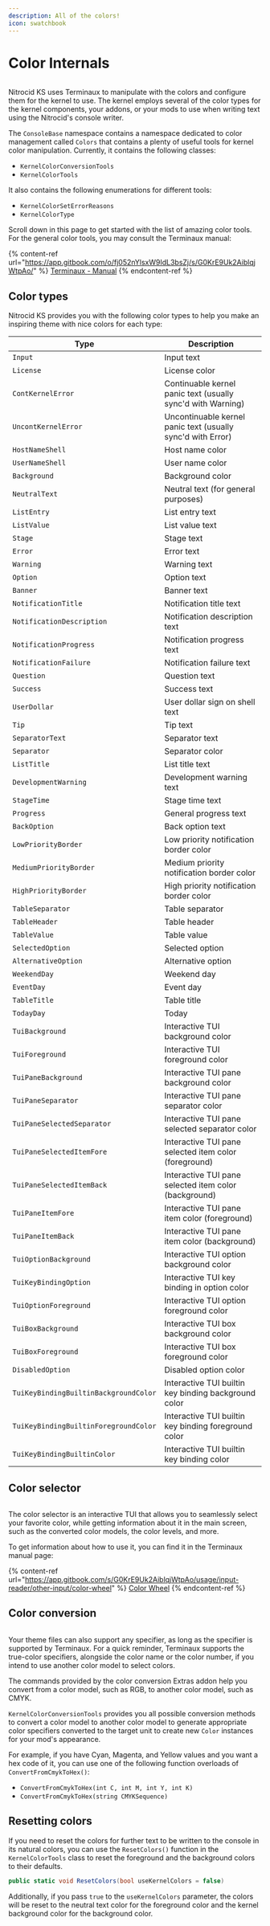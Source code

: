 ```yaml
---
description: All of the colors!
icon: swatchbook
---
```


# Color Internals

<figure><img src="../../../.gitbook/assets/138-inner.png" alt=""><figcaption></figcaption></figure>

Nitrocid KS uses Terminaux to manipulate with the colors and configure them for the kernel to use. The kernel employs several of the color types for the kernel components, your addons, or your mods to use when writing text using the Nitrocid's console writer.

The `ConsoleBase` namespace contains a namespace dedicated to color management called `Colors` that contains a plenty of useful tools for kernel color manipulation. Currently, it contains the following classes:

* `KernelColorConversionTools`
* `KernelColorTools`

It also contains the following enumerations for different tools:

* `KernelColorSetErrorReasons`
* `KernelColorType`

Scroll down in this page to get started with the list of amazing color tools. For the general color tools, you may consult the Terminaux manual:

{% content-ref url="https://app.gitbook.com/o/fj052nYlsxW9IdL3bsZj/s/G0KrE9Uk2AiblqjWtpAo/" %}
[Terminaux - Manual](https://app.gitbook.com/o/fj052nYlsxW9IdL3bsZj/s/G0KrE9Uk2AiblqjWtpAo/)
{% endcontent-ref %}

## Color types

Nitrocid KS provides you with the following color types to help you make an inspiring theme with nice colors for each type:

| Type                                  | Description                                                 |
| ------------------------------------- | ----------------------------------------------------------- |
| `Input`                               | Input text                                                  |
| `License`                             | License color                                               |
| `ContKernelError`                     | Continuable kernel panic text (usually sync'd with Warning) |
| `UncontKernelError`                   | Uncontinuable kernel panic text (usually sync'd with Error) |
| `HostNameShell`                       | Host name color                                             |
| `UserNameShell`                       | User name color                                             |
| `Background`                          | Background color                                            |
| `NeutralText`                         | Neutral text (for general purposes)                         |
| `ListEntry`                           | List entry text                                             |
| `ListValue`                           | List value text                                             |
| `Stage`                               | Stage text                                                  |
| `Error`                               | Error text                                                  |
| `Warning`                             | Warning text                                                |
| `Option`                              | Option text                                                 |
| `Banner`                              | Banner text                                                 |
| `NotificationTitle`                   | Notification title text                                     |
| `NotificationDescription`             | Notification description text                               |
| `NotificationProgress`                | Notification progress text                                  |
| `NotificationFailure`                 | Notification failure text                                   |
| `Question`                            | Question text                                               |
| `Success`                             | Success text                                                |
| `UserDollar`                          | User dollar sign on shell text                              |
| `Tip`                                 | Tip text                                                    |
| `SeparatorText`                       | Separator text                                              |
| `Separator`                           | Separator color                                             |
| `ListTitle`                           | List title text                                             |
| `DevelopmentWarning`                  | Development warning text                                    |
| `StageTime`                           | Stage time text                                             |
| `Progress`                            | General progress text                                       |
| `BackOption`                          | Back option text                                            |
| `LowPriorityBorder`                   | Low priority notification border color                      |
| `MediumPriorityBorder`                | Medium priority notification border color                   |
| `HighPriorityBorder`                  | High priority notification border color                     |
| `TableSeparator`                      | Table separator                                             |
| `TableHeader`                         | Table header                                                |
| `TableValue`                          | Table value                                                 |
| `SelectedOption`                      | Selected option                                             |
| `AlternativeOption`                   | Alternative option                                          |
| `WeekendDay`                          | Weekend day                                                 |
| `EventDay`                            | Event day                                                   |
| `TableTitle`                          | Table title                                                 |
| `TodayDay`                            | Today                                                       |
| `TuiBackground`                       | Interactive TUI background color                            |
| `TuiForeground`                       | Interactive TUI foreground color                            |
| `TuiPaneBackground`                   | Interactive TUI pane background color                       |
| `TuiPaneSeparator`                    | Interactive TUI pane separator color                        |
| `TuiPaneSelectedSeparator`            | Interactive TUI pane selected separator color               |
| `TuiPaneSelectedItemFore`             | Interactive TUI pane selected item color (foreground)       |
| `TuiPaneSelectedItemBack`             | Interactive TUI pane selected item color (background)       |
| `TuiPaneItemFore`                     | Interactive TUI pane item color (foreground)                |
| `TuiPaneItemBack`                     | Interactive TUI pane item color (background)                |
| `TuiOptionBackground`                 | Interactive TUI option background color                     |
| `TuiKeyBindingOption`                 | Interactive TUI key binding in option color                 |
| `TuiOptionForeground`                 | Interactive TUI option foreground color                     |
| `TuiBoxBackground`                    | Interactive TUI box background color                        |
| `TuiBoxForeground`                    | Interactive TUI box foreground color                        |
| `DisabledOption`                      | Disabled option color                                       |
| `TuiKeyBindingBuiltinBackgroundColor` | Interactive TUI builtin key binding background color        |
| `TuiKeyBindingBuiltinForegroundColor` | Interactive TUI builtin key binding foreground color        |
| `TuiKeyBindingBuiltinColor`           | Interactive TUI builtin key binding color                   |

## Color selector

<figure><img src="../../../.gitbook/assets/139-inner.png" alt=""><figcaption></figcaption></figure>

The color selector is an interactive TUI that allows you to seamlessly select your favorite color, while getting information about it in the main screen, such as the converted color models, the color levels, and more.

To get information about how to use it, you can find it in the Terminaux manual page:

{% content-ref url="https://app.gitbook.com/s/G0KrE9Uk2AiblqjWtpAo/usage/input-reader/other-input/color-wheel" %}
[Color Wheel](https://app.gitbook.com/s/G0KrE9Uk2AiblqjWtpAo/usage/input-reader/other-input/color-wheel)
{% endcontent-ref %}

## Color conversion

<figure><img src="../../../.gitbook/assets/140-inner.png" alt=""><figcaption></figcaption></figure>

Your theme files can also support any specifier, as long as the specifier is supported by Terminaux. For a quick reminder, Terminaux supports the true-color specifiers, alongside the color name or the color number, if you intend to use another color model to select colors.

The commands provided by the color conversion Extras addon help you convert from a color model, such as RGB, to another color model, such as CMYK.

`KernelColorConversionTools` provides you all possible conversion methods to convert a color model to another color model to generate appropriate color specifiers converted to the target unit to create new `Color` instances for your mod's appearance.

For example, if you have Cyan, Magenta, and Yellow values and you want a hex code of it, you can use one of the following function overloads of `ConvertFromCmykToHex()`:

* `ConvertFromCmykToHex(int C, int M, int Y, int K)`
* `ConvertFromCmykToHex(string CMYKSequence)`

## Resetting colors

If you need to reset the colors for further text to be written to the console in its natural colors, you can use the `ResetColors()` function in the `KernelColorTools` class to reset the foreground and the background colors to their defaults.

```csharp
public static void ResetColors(bool useKernelColors = false)
```

Additionally, if you pass `true` to the `useKernelColors` parameter, the colors will be reset to the neutral text color for the foreground color and the kernel background color for the background color.
